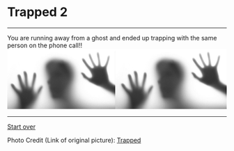 # Trapped 2
---  

You are running away from a ghost and ended up trapping with the same person on the phone call!!
<img src="https://raw.githubusercontent.com/xiurongy3506/cyoa-project/master/fancy-golden-entrance/twoperson.jpg" id="c9.io" alt="" />

---  
[Start over](../home.md)  

Photo Credit (Link of original picture): [Trapped](https://sandersfamilyadventures.wordpress.com/2015/10/04/trapped-by-little-miracles/)  


